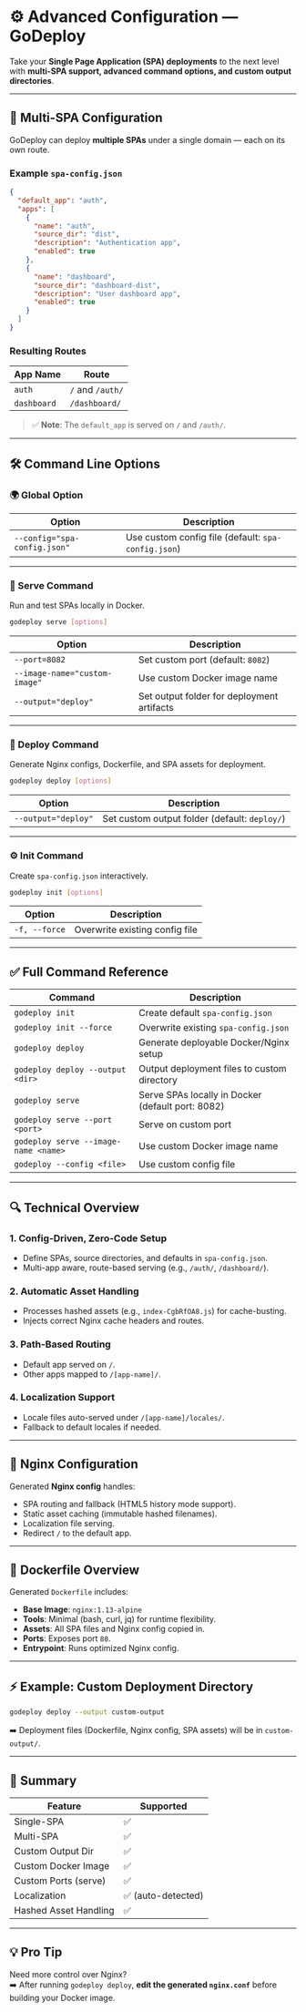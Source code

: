 # ⚙️ Advanced Configuration — GoDeploy

Take your **Single Page Application (SPA) deployments** to the next level with **multi-SPA support, advanced command options, and custom output directories**.

---

## 🚀 Multi-SPA Configuration

GoDeploy can deploy **multiple SPAs** under a single domain — each on its own route.

### Example `spa-config.json`

```json
{
  "default_app": "auth",
  "apps": [
    {
      "name": "auth",
      "source_dir": "dist",
      "description": "Authentication app",
      "enabled": true
    },
    {
      "name": "dashboard",
      "source_dir": "dashboard-dist",
      "description": "User dashboard app",
      "enabled": true
    }
  ]
}
```

### Resulting Routes

| App Name    | Route            |
| ----------- | ---------------- |
| `auth`      | `/` and `/auth/` |
| `dashboard` | `/dashboard/`    |

> ✅ **Note**: The `default_app` is served on `/` and `/auth/`.

---

## 🛠️ Command Line Options

### 🌍 Global Option

| Option                       | Description                                         |
| ---------------------------- | --------------------------------------------------- |
| `--config="spa-config.json"` | Use custom config file (default: `spa-config.json`) |

---

### 🧪 Serve Command

Run and test SPAs locally in Docker.

```bash
godeploy serve [options]
```

| Option                        | Description                                |
| ----------------------------- | ------------------------------------------ |
| `--port=8082`                 | Set custom port (default: `8082`)          |
| `--image-name="custom-image"` | Use custom Docker image name               |
| `--output="deploy"`           | Set output folder for deployment artifacts |

---

### 🚀 Deploy Command

Generate Nginx configs, Dockerfile, and SPA assets for deployment.

```bash
godeploy deploy [options]
```

| Option              | Description                                   |
| ------------------- | --------------------------------------------- |
| `--output="deploy"` | Set custom output folder (default: `deploy/`) |

---

### ⚙️ Init Command

Create `spa-config.json` interactively.

```bash
godeploy init [options]
```

| Option        | Description                    |
| ------------- | ------------------------------ |
| `-f, --force` | Overwrite existing config file |

---

## ✅ Full Command Reference

| Command                              | Description                                       |
| ------------------------------------ | ------------------------------------------------- |
| `godeploy init`                      | Create default `spa-config.json`                  |
| `godeploy init --force`              | Overwrite existing `spa-config.json`              |
| `godeploy deploy`                    | Generate deployable Docker/Nginx setup            |
| `godeploy deploy --output <dir>`     | Output deployment files to custom directory       |
| `godeploy serve`                     | Serve SPAs locally in Docker (default port: 8082) |
| `godeploy serve --port <port>`       | Serve on custom port                              |
| `godeploy serve --image-name <name>` | Use custom Docker image name                      |
| `godeploy --config <file>`           | Use custom config file                            |

---

## 🔍 Technical Overview

### 1. **Config-Driven, Zero-Code Setup**

- Define SPAs, source directories, and defaults in `spa-config.json`.
- Multi-app aware, route-based serving (e.g., `/auth/`, `/dashboard/`).

### 2. **Automatic Asset Handling**

- Processes hashed assets (e.g., `index-CgbRfOA8.js`) for cache-busting.
- Injects correct Nginx cache headers and routes.

### 3. **Path-Based Routing**

- Default app served on `/`.
- Other apps mapped to `/[app-name]/`.

### 4. **Localization Support**

- Locale files auto-served under `/[app-name]/locales/`.
- Fallback to default locales if needed.

---

## 🧵 Nginx Configuration

Generated **Nginx config** handles:

- SPA routing and fallback (HTML5 history mode support).
- Static asset caching (immutable hashed filenames).
- Localization file serving.
- Redirect `/` to the default app.

---

## 🐳 Dockerfile Overview

Generated `Dockerfile` includes:

- **Base Image**: `nginx:1.13-alpine`
- **Tools**: Minimal (bash, curl, jq) for runtime flexibility.
- **Assets**: All SPA files and Nginx config copied in.
- **Ports**: Exposes port `80`.
- **Entrypoint**: Runs optimized Nginx config.

---

## ⚡ Example: Custom Deployment Directory

```bash
godeploy deploy --output custom-output
```

➡️ Deployment files (Dockerfile, Nginx config, SPA assets) will be in `custom-output/`.

---

## 🔑 Summary

| Feature               | Supported          |
| --------------------- | ------------------ |
| Single-SPA            | ✅                 |
| Multi-SPA             | ✅                 |
| Custom Output Dir     | ✅                 |
| Custom Docker Image   | ✅                 |
| Custom Ports (serve)  | ✅                 |
| Localization          | ✅ (auto-detected) |
| Hashed Asset Handling | ✅                 |

---

## 💡 Pro Tip

Need more control over Nginx?  
➡️ After running `godeploy deploy`, **edit the generated `nginx.conf`** before building your Docker image.
